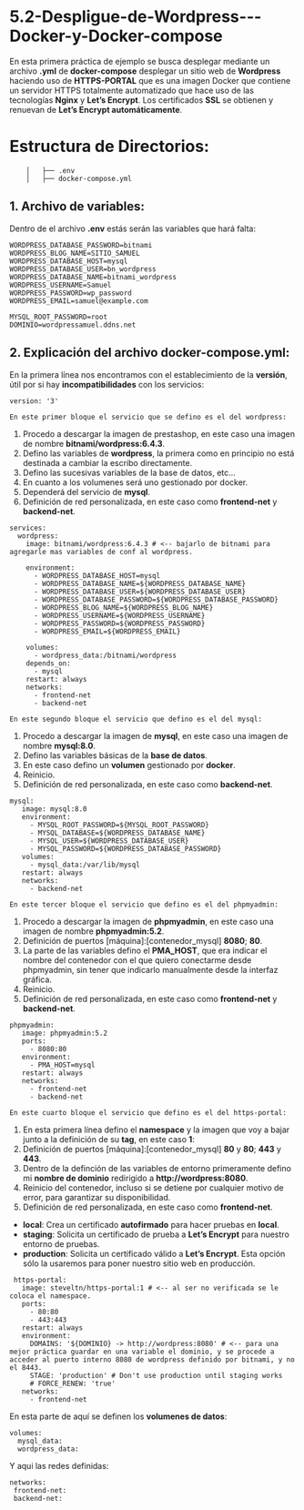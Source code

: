 # 5.2-Despligue-de-Wordpress---Docker-y-Docker-compose

En esta primera práctica de ejemplo se busca desplegar mediante un archivo **.yml** de **docker-compose** desplegar un sitio web de **Wordpress** haciendo uso de **HTTPS-PORTAL** que es una imagen Docker que contiene un servidor HTTPS totalmente automatizado que hace uso de las tecnologías **Nginx** y **Let’s Encrypt**. Los certificados **SSL** se obtienen y renuevan de **Let’s Encrypt automáticamente**.

 # Estructura de Directorios:
 
```
    │   ├── .env
    │   ├── docker-compose.yml

```
## 1. Archivo de variables:

 Dentro de el archivo **.env** estás serán las variables que hará falta:
```
WORDPRESS_DATABASE_PASSWORD=bitnami 
WORDPRESS_BLOG_NAME=SITIO_SAMUEL
WORDPRESS_DATABASE_HOST=mysql
WORDPRESS_DATABASE_USER=bn_wordpress
WORDPRESS_DATABASE_NAME=bitnami_wordpress
WORDPRESS_USERNAME=Samuel
WORDPRESS_PASSWORD=wp_password
WORDPRESS_EMAIL=samuel@example.com

MYSQL_ROOT_PASSWORD=root
DOMINIO=wordpressamuel.ddns.net
```
## 2. Explicación del archivo docker-compose.yml:

En la primera línea nos encontramos con el establecimiento de la **versión**, útil por si hay **incompatibilidades** con los servicios:

```
version: '3'
```
`En este primer bloque el servicio que se defino es el del wordpress:`

1. Procedo a descargar la imagen de prestashop, en este caso una imagen de nombre **bitnami/wordpress:6.4.3**.
2. Defino las variables de **wordpress**, la primera como en principio no está destinada a cambiar la escribo directamente.
3. Defino las sucesivas variables de la base de datos, etc...
4. En cuanto a los volumenes será uno gestionado por docker.
5. Dependerá del servicio de **mysql**.
6. Definición de red personalizada, en este caso como **frontend-net** y **backend-net**.
```
services:
  wordpress:
    image: bitnami/wordpress:6.4.3 # <-- bajarlo de bitnami para agregarle mas variables de conf al wordpress. 
    
    environment: 
      - WORDPRESS_DATABASE_HOST=mysql
      - WORDPRESS_DATABASE_NAME=${WORDPRESS_DATABASE_NAME}
      - WORDPRESS_DATABASE_USER=${WORDPRESS_DATABASE_USER}
      - WORDPRESS_DATABASE_PASSWORD=${WORDPRESS_DATABASE_PASSWORD}
      - WORDPRESS_BLOG_NAME=${WORDPRESS_BLOG_NAME}
      - WORDPRESS_USERNAME=${WORDPRESS_USERNAME}
      - WORDPRESS_PASSWORD=${WORDPRESS_PASSWORD}
      - WORDPRESS_EMAIL=${WORDPRESS_EMAIL}

    volumes: 
      - wordpress_data:/bitnami/wordpress
    depends_on:
      - mysql
    restart: always
    networks:
      - frontend-net
      - backend-net
```

`En este segundo bloque el servicio que defino es el del mysql:`

1. Procedo a descargar la imagen de **mysql**, en este caso una imagen de nombre **mysql:8.0**.
2. Defino las variables básicas de la **base de datos**.
3. En este caso defino un **volumen** gestionado por **docker**.
4. Reinicio.
5. Definición de red personalizada, en este caso como **backend-net**.

 ```
 mysql:
    image: mysql:8.0
    environment:
      - MYSQL_ROOT_PASSWORD=${MYSQL_ROOT_PASSWORD}
      - MYSQL_DATABASE=${WORDPRESS_DATABASE_NAME}
      - MYSQL_USER=${WORDPRESS_DATABASE_USER}
      - MYSQL_PASSWORD=${WORDPRESS_DATABASE_PASSWORD}
    volumes:
      - mysql_data:/var/lib/mysql
    restart: always
    networks:
      - backend-net
```
`En este tercer bloque el servicio que defino es el del phpmyadmin:`

1. Procedo a descargar la imagen de **phpmyadmin**, en este caso una imagen de nombre **phpmyadmin:5.2**.
2. Definición de puertos [máquina]:[contenedor_mysql] **8080**; **80**.
3. La parte de las variables defino el **PMA_HOST**, que era indicar el nombre del contenedor con el que quiero conectarme desde phpmyadmin, sin tener que indicarlo manualmente desde la interfaz gráfica.
4. Reinicio.
5. Definición de red personalizada, en este caso como **frontend-net** y **backend-net**.
   
 ```
 phpmyadmin:
    image: phpmyadmin:5.2
    ports:
      - 8080:80
    environment: 
      - PMA_HOST=mysql
    restart: always
    networks:
      - frontend-net
      - backend-net
 ```

`En este cuarto bloque el servicio que defino es el del https-portal:`

1. En esta primera línea defino el **namespace** y la imagen que voy a bajar junto a la definición de su **tag**, en este caso **1**:
2. Definición de puertos [máquina]:[contenedor_mysql] **80** y **80**; **443** y **443**.
4. Dentro de la definción de las variables de entorno primeramente defino mi **nombre de dominio** redirigido a **http://wordpress:8080**.
5. Reinicio del contenedor, incluso si se detiene por cualquier motivo de error, para garantizar su disponibilidad.
8. Definición de red personalizada, en este caso como **frontend-net**.

- **local**: Crea un certificado **autofirmado** para hacer pruebas en **local**.
- **staging**: Solicita un certificado de prueba a **Let’s Encrypt** para nuestro entorno de pruebas.
- **production**: Solicita un certificado válido a **Let’s Encrypt**. Esta opción sólo la usaremos para poner nuestro sitio web en producción.

 ```
  https-portal:
    image: steveltn/https-portal:1 # <-- al ser no verificada se le coloca el namespace.
    ports:
      - 80:80
      - 443:443
    restart: always
    environment:
      DOMAINS: '${DOMINIO} -> http://wordpress:8080' # <-- para una mejor práctica guardar en una variable el dominio, y se procede a acceder al puerto interno 8080 de wordpress definido por bitnami, y no el 8443.
      STAGE: 'production' # Don't use production until staging works
      # FORCE_RENEW: 'true'
    networks:
      - frontend-net
 ```
En esta parte de aquí se definen los **volumenes de datos**:

```
volumes: 
  mysql_data:
  wordpress_data:
```
Y aqui las redes definidas:

```
networks:
 frontend-net:
 backend-net:
```

